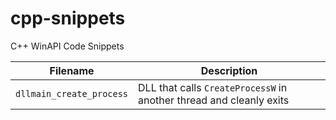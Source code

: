 # cpp-snippets
C++ WinAPI Code Snippets


| Filename                 | Description                                                         |
|--------------------------|---------------------------------------------------------------------|
| `dllmain_create_process` | DLL that calls `CreateProcessW` in another thread and cleanly exits |
